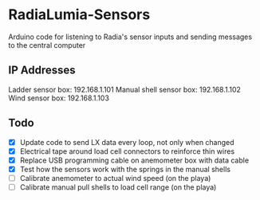 # RadiaLumia-Sensors
Arduino code for listening to Radia's sensor inputs and sending messages to the central computer

## IP Addresses
Ladder sensor box: 192.168.1.101
Manual shell sensor box: 192.168.1.102
Wind sensor box: 192.168.1.103

## Todo
- [x] Update code to send LX data every loop, not only when changed
- [x] Electrical tape around load cell connectors to reinforce thin wires
- [x] Replace USB programming cable on anemometer box with data cable
- [x] Test how the sensors work with the springs in the manual shells
- [ ] Calibrate anemometer to actual wind speed (on the playa)
- [ ] Calibrate manual pull shells to load cell range (on the playa)
